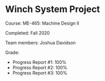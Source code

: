 # Winch System Project

Course: ME-465: Machine Design II

Completed: Fall 2020

Team members: Joshua Davidson

Grade:
  - Progress Report #1: 100%
  - Progress Report #2: 100%
  - Progress Report #3: 100%
